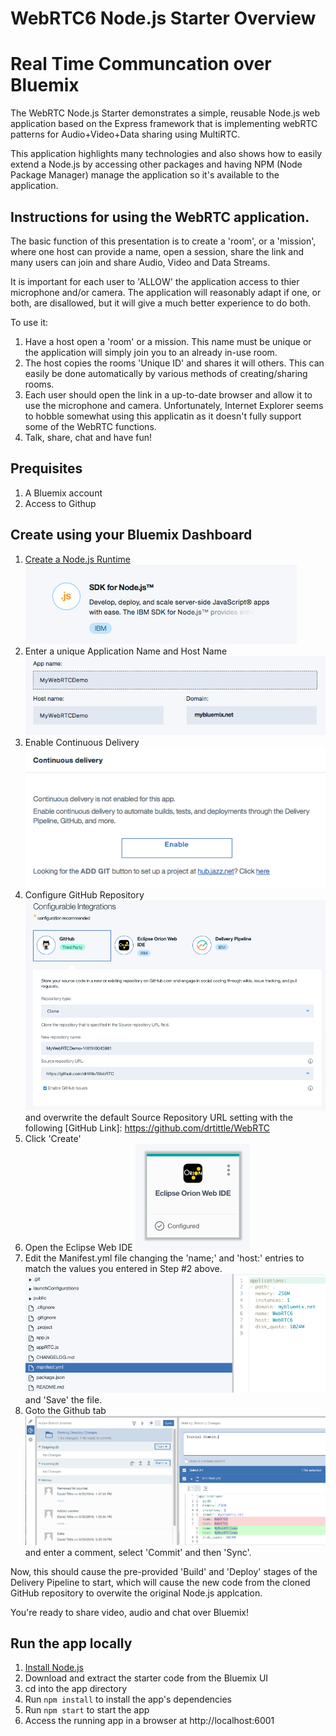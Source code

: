 # WebRTC6 Node.js Starter Overview
# Real Time Communcation over Bluemix

The WebRTC Node.js Starter demonstrates a simple, reusable Node.js web application based on the Express framework that is implementing
webRTC patterns for Audio+Video+Data sharing using MultiRTC.

This application highlights many technologies and also shows how to easily extend a Node.js by accessing other packages and having NPM (Node Package Manager) manage the application so it's available to the application.

## Instructions for using the WebRTC application.

The basic function of this presentation is to create a 'room', or a 'mission', where one host can provide a name, open a session, share the link and many users can join and share Audio, Video and Data Streams.

It is important for each user to 'ALLOW' the application access to thier microphone and/or camera.  The application will reasonably adapt if one, or both, are disallowed, but it will give a much better experience to do both.

To use it:
1. Have a host open a 'room' or a mission.  This name must be unique or the application will simply join you to an already in-use room.
2. The host copies the rooms 'Unique ID' and shares it will others.  This can easily be done automatically by various methods of creating/sharing rooms.
3. Each user should open the link in a up-to-date browser and allow it to use the microphone and camera.  Unfortunately, Internet Explorer seems to hobble somewhat using this applicatin as it doesn't fully support some of the WebRTC functions.
4. Talk, share, chat and have fun! 


## Prequisites
1. A Bluemix account
2. Access to Githup

## Create using your Bluemix Dashboard
1. [Create a Node.js Runtime](https://console.ng.bluemix.net/catalog/starters/sdk-for-nodejs/?taxonomyNavigation=apps)
   ![Create a Node.js Runtime](./public/images/readme/1-SelectNodeRuntime.png)
2. Enter a unique Application Name and Host Name
   ![Enter a unique Application Name and Host Name](./public/images/readme/2-EnterUniqueName.png)
3. Enable Continuous Delivery
   ![Enable Continuous Delivery](./public/images/readme/3-EnableContinuousDelivery.png)
4. Configure GitHub Repository
   ![Configure GitHub Repository](./public/images/readme/4-ConfigureGithub.png)
   and overwrite the default Source Repository URL setting with the following [GitHub Link]: https://github.com/drtittle/WebRTC
5. Click 'Create'
6. Open the Eclipse Web IDE
   ![Open the Eclipse Web IDE](./public/images/readme/5-OpenEclipseWebIDE.png)
7. Edit the Manifest.yml file changing the 'name;' and 'host:' entries to match the values you entered in Step #2 above.
   ![Open the Eclipse Web IDE](./public/images/readme/7-EditManifestYML.png) and 'Save' the file.
8. Goto the Github tab
   ![Goto GitHub](./public/images/readme/8-GotoGitHub.png) and enter a comment, select 'Commit' and then 'Sync'.
   
Now, this should cause the pre-provided 'Build' and 'Deploy' stages of the Delivery Pipeline to start, which will cause the new code from the cloned GitHub repository to overwite the original Node.js applcation.

You're ready to share video, audio and chat over Bluemix!



## Run the app locally

1. [Install Node.js][]
2. Download and extract the starter code from the Bluemix UI
3. cd into the app directory
4. Run `npm install` to install the app's dependencies
5. Run `npm start` to start the app
6. Access the running app in a browser at http://localhost:6001

[Install Node.js]: https://nodejs.org/en/download/
